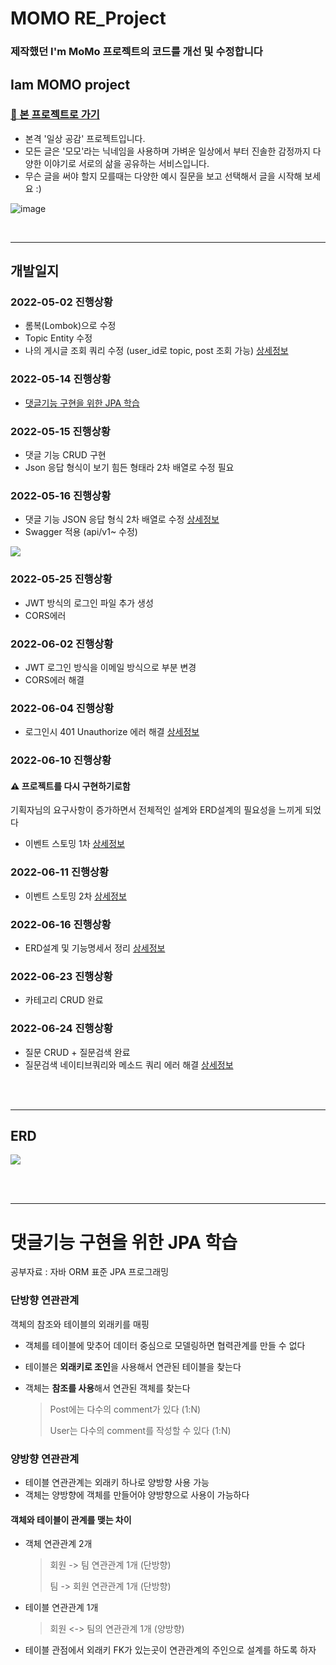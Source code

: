 

# MOMO RE_Project

### 제작했던 I'm MoMo 프로젝트의 코드를 개선 및 수정합니다
## Iam MOMO project
### [👏 본 프로젝트로 가기](https://github.com/Jupiter-J/iammomoproject.git)

- 본격 '일상 공감' 프로젝트입니다.
- 모든 글은 '모모'라는 닉네임을 사용하며 가벼운 일상에서 부터 진솔한 감정까지 다양한 이야기로 서로의 삶을 공유하는 서비스입니다.
- 무슨 글을 써야 할지 모를때는 다양한 예시 질문을 보고 선택해서 글을 시작해 보세요 :)



![image](https://user-images.githubusercontent.com/73453283/164159577-6fe902f8-7b33-4177-98d0-7bc8ca8a8b6d.png)

<br>

---

## 개발일지

### 2022-05-02 진행상황
* 롬복(Lombok)으로 수정
* Topic Entity 수정
* 나의 게시글 조회 쿼리 수정 (user_id로 topic, post 조회 가능) [상세정보](https://velog.io/@jupiter-j/%EC%8A%A4%ED%94%84%EB%A7%81%EB%B6%80%ED%8A%B8-%EC%BF%BC%EB%A6%AC-%EC%97%90%EB%9F%AC-Encountered-a-duplicated-sql-alias-coalesce-during-auto-discovery-of-a-native-sql-query)

### 2022-05-14 진행상황
* [댓글기능 구현을 위한 JPA 학습](#댓글기능-구현을-위한-JPA-학습) 

### 2022-05-15 진행상황
* 댓글 기능 CRUD 구현 
* Json 응답 형식이 보기 힘든 형태라 2차 배열로 수정 필요 

### 2022-05-16 진행상황
* 댓글 기능 JSON 응답 형식 2차 배열로 수정 [상세정보](https://velog.io/@jupiter-j/Json-2%EC%B0%A8%EB%B0%B0%EC%97%B4-%EC%97%90%EB%9F%AC)
* Swagger 적용 (api/v1~ 수정)

![](https://velog.velcdn.com/images/jupiter-j/post/0821e3c8-efb1-4a18-849c-1669403ab7cf/image.png)

### 2022-05-25 진행상황
* JWT 방식의 로그인 파일 추가 생성
* CORS에러 

### 2022-06-02 진행상황
* JWT 로그인 방식을 이메일 방식으로 부분 변경
* CORS에러 해결

### 2022-06-04 진행상황 
* 로그인시 401 Unauthorize 에러 해결 [상세정보](https://velog.io/@jupiter-j/SpringSecurity-JWT-로그인시-401-에러)

### 2022-06-10 진행상황
#### ⚠️ 프로젝트를 다시 구현하기로함
기획자님의 요구사항이 증가하면서 전체적인 설계와 ERD설계의 필요성을 느끼게 되었다
* 이벤트 스토밍 1차 [상세정보](https://velog.io/@jupiter-j/프로젝트-설계-이벤트-스토밍) 

### 2022-06-11 진행상황
* 이벤트 스토밍 2차 [상세정보](https://velog.io/@jupiter-j/프로젝트-설계-이벤트스토밍2)

### 2022-06-16 진행상황
* ERD설계 및 기능명세서 정리 [상세정보](https://velog.io/@jupiter-j/프로젝트-설계-이벤트스토밍3)

### 2022-06-23 진행상황
* 카테고리 CRUD 완료

### 2022-06-24 진행상황
* 질문 CRUD + 질문검색 완료
* 질문검색 네이티브쿼리와 메소드 쿼리 에러 해결 [상세정보](https://velog.io/@jupiter-j/에러Jpa-검색기능-like-사용시nativeQuery와-메소드-사용)

<br>
<br>

--- 


## ERD
![](https://velog.velcdn.com/images/jupiter-j/post/e90fc64f-2199-4bb9-a976-d0315df11881/image.png)




<br>
<br>


---
# 댓글기능 구현을 위한 JPA 학습 
공부자료 : 자바 ORM 표준 JPA 프로그래밍
### 단방향 연관관계
객체의 참조와 테이블의 외래키를 매핑
* 객체를 테이블에 맞추어 데이터 중심으로 모델링하면 협력관계를 만들 수 없다
* 테이블은 **외래키로 조인**을 사용해서 연관된 테이블을 찾는다
* 객체는 **참조를 사용**해서 연관된 객체를 찾는다

  > Post에는 다수의 comment가 있다 (1:N) 
  > 
  > User는 다수의 comment를 작성할 수 있다 (1:N)

### 양방향 연관관계
* 테이블 연관관계는 외래키 하나로 양방향 사용 가능
* 객체는 양방향에 객체를 만들어야 양방향으로 사용이 가능하다 

#### 객체와 테이블이 관계를 맺는 차이 
* 객체 연관관계 2개
  > 회원 -> 팀 연관관계 1개 (단방향)  
  > 
  > 팀 -> 회원 연관관계 1개 (단방향)
* 테이블 연관관계 1개
  > 회원 <-> 팀의 연관관계 1개 (양방향)
* 테이블 관점에서 외래키 FK가 있는곳이 연관관계의 주인으로 설계를 하도록 하자 
